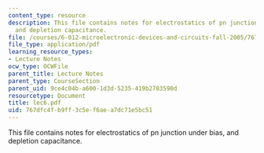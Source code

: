 ```yaml
---
content_type: resource
description: This file contains notes for electrostatics of pn junction under bias,
  and depletion capacitance.
file: /courses/6-012-microelectronic-devices-and-circuits-fall-2005/767dfc4fb9ff3c5ef6aea7dc71e5bc51_lec6.pdf
file_type: application/pdf
learning_resource_types:
- Lecture Notes
ocw_type: OCWFile
parent_title: Lecture Notes
parent_type: CourseSection
parent_uid: 9ce4c04b-a600-1d3d-5235-419b2783590d
resourcetype: Document
title: lec6.pdf
uid: 767dfc4f-b9ff-3c5e-f6ae-a7dc71e5bc51
---
```

This file contains notes for electrostatics of pn junction under bias, and depletion capacitance.

